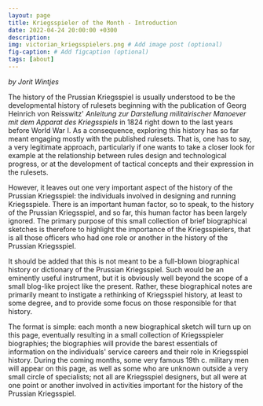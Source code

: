 ```yaml
---
layout: page
title: Kriegsspieler of the Month - Introduction
date: 2022-04-24 20:00:00 +0300
description: 
img: victorian_kriegsspielers.png # Add image post (optional)
fig-caption: # Add figcaption (optional)
tags: [about]
---
```


*by Jorit Wintjes*

The history of the Prussian Kriegsspiel is usually understood to be the developmental history of rulesets beginning with the publication of Georg Heinrich von Reisswitz' *Anleitung zur Darstellung militairischer Manoever mit dem Apparat des Kriegsspiels* in 1824 right down to the last years before World War I. As a consequence, exploring this history has so far meant engaging mostly with the published rulesets. That is, one has to say, a very legitimate approach, particularly if one wants to take a closer look for example at the relationship between rules design and technological progress, or at the development of tactical concepts and their expression in the rulesets.

However, it leaves out one very important aspect of the history of the Prussian Kriegsspiel: the individuals involved in designing and running Kriegsspiele. There is an important human factor, so to speak, to the history of the Prussian Kriegsspiel, and so far, this human factor has been largely ignored. The primary purpose of this small collection of brief biographical sketches is therefore to highlight the importance of the Kriegsspielers, that is all those officers who had one role or another in the history of the Prussian Kriegsspiel.

It should be added that this is not meant to be a full-blown biographical history or dictionary of the Prussian Kriegsspiel. Such would be an eminently useful instrument, but it is obviously well beyond the scope of a small blog-like project like the present. Rather, these biographical notes are primarily meant to instigate a rethinking of Kriegsspiel history, at least to some degree, and to provide some focus on those responsible for that history.

The format is simple: each month a new biographical sketch will turn up on this page, eventually resulting in a small collection of Kriegsspieler biographies; the biographies will provide the barest essentials of information on the individuals' service careers and their role in Kriegsspiel history. During the coming months, some very famous 19th c. military men will appear on this page, as well as some who are unknown outside a very small circle of specialists; not all are Kriegsspiel designers, but all were at one point or another involved in activities important for the history of the Prussian Kriegsspiel.
